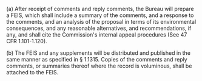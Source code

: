 (a) After receipt of comments and reply comments, the Bureau will prepare a FEIS, which shall include a summary of the comments, and a response to the comments, and an analysis of the proposal in terms of its environmental consequences, and any reasonable alternatives, and recommendations, if any, and shall cite the Commission's internal appeal procedures (See 47 CFR 1.101-1.120).

(b) The FEIS and any supplements will be distributed and published in the same manner as specified in § 1.1315. Copies of the comments and reply comments, or summaries thereof where the record is voluminous, shall be attached to the FEIS.

